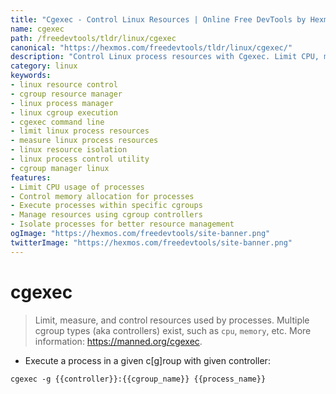 ```yaml
---
title: "Cgexec - Control Linux Resources | Online Free DevTools by Hexmos"
name: cgexec
path: /freedevtools/tldr/linux/cgexec
canonical: "https://hexmos.com/freedevtools/tldr/linux/cgexec/"
description: "Control Linux process resources with Cgexec. Limit CPU, memory, and other resources to improve system stability and performance. Free online tool, no registration required."
category: linux
keywords:
- linux resource control
- cgroup resource manager
- linux process manager
- linux cgroup execution
- cgexec command line
- limit linux process resources
- measure linux process resources
- linux resource isolation
- linux process control utility
- cgroup manager linux
features:
- Limit CPU usage of processes
- Control memory allocation for processes
- Execute processes within specific cgroups
- Manage resources using cgroup controllers
- Isolate processes for better resource management
ogImage: "https://hexmos.com/freedevtools/site-banner.png"
twitterImage: "https://hexmos.com/freedevtools/site-banner.png"
---
```


# cgexec

> Limit, measure, and control resources used by processes.
> Multiple cgroup types (aka controllers) exist, such as `cpu`, `memory`, etc.
> More information: <https://manned.org/cgexec>.

- Execute a process in a given c[g]roup with given controller:

`cgexec -g {{controller}}:{{cgroup_name}} {{process_name}}`
